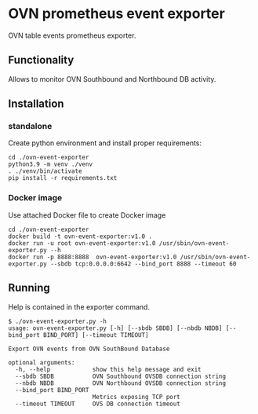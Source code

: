 # OVN prometheus event exporter

OVN table events prometheus exporter.

## Functionality

Allows to monitor OVN Southbound and Northbound DB activity.

## Installation

### standalone

Create python environment and install proper requirements:

    cd ./ovn-event-exporter
    python3.9 -m venv ./venv
    . ./venv/bin/activate
    pip install -r requirements.txt

### Docker image

Use attached Docker file to create Docker image

    cd ./ovn-event-exporter
    docker build -t ovn-event-exporter:v1.0 .
    docker run -u root ovn-event-exporter:v1.0 /usr/sbin/ovn-event-exporter.py --h
    docker run -p 8888:8888  ovn-event-exporter:v1.0 /usr/sbin/ovn-event-exporter.py --sbdb tcp:0.0.0.0:6642 --bind_port 8888 --timeout 60

## Running

Help is contained in the exporter command.

    $ ./ovn-event-exporter.py -h
    usage: ovn-event-exporter.py [-h] [--sbdb SBDB] [--nbdb NBDB] [--bind_port BIND_PORT] [--timeout TIMEOUT]
    
    Export OVN events from OVN SouthBound Database
    
    optional arguments:
      -h, --help            show this help message and exit
      --sbdb SBDB           OVN Southbound OVSDB connection string
      --nbdb NBDB           OVN Northbound OVSDB connection string
      --bind_port BIND_PORT
                            Metrics exposing TCP port
      --timeout TIMEOUT     OVS DB connection timeout
